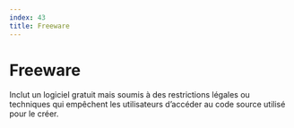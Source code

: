 ```yaml
---
index: 43
title: Freeware
---
```

# Freeware

Inclut un logiciel gratuit mais soumis à des restrictions légales ou techniques qui empêchent les utilisateurs d’accéder au code source utilisé pour le créer.